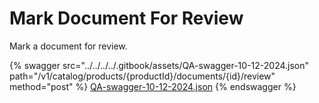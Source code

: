 # Mark Document For Review

Mark a document for review.

{% swagger src="../../../../.gitbook/assets/QA-swagger-10-12-2024.json" path="/v1/catalog/products/{productId}/documents/{id}/review" method="post" %}
[QA-swagger-10-12-2024.json](../../../../.gitbook/assets/QA-swagger-10-12-2024.json)
{% endswagger %}
